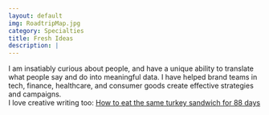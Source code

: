 ```yaml
---
layout: default
img: RoadtripMap.jpg
category: Specialties
title: Fresh Ideas
description: |
---
```

  I am insatiably curious about people, and have a unique ability to translate what people say and do into meaningful data.  I have helped brand teams in tech, finance, healthcare, and consumer goods create effective strategies and campaigns.  
  I love creative writing too: 
  [How to eat the same turkey sandwich for 88 days](http://alisondemperio.blogspot.com/)
